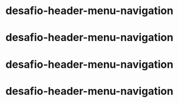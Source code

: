 # desafio-header-menu-navigation
# desafio-header-menu-navigation
# desafio-header-menu-navigation
# desafio-header-menu-navigation
